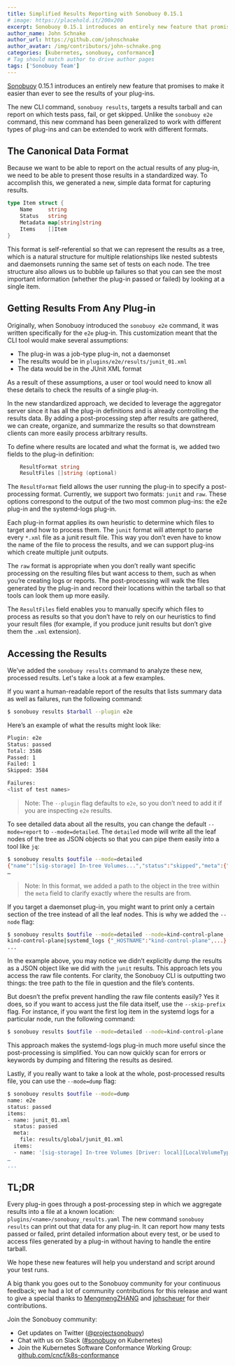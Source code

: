 ```yaml
---
title: Simplified Results Reporting with Sonobuoy 0.15.1
# image: https://placehold.it/200x200
excerpt: Sonobuoy 0.15.1 introduces an entirely new feature that promises to make it easier than ever to see the results of your plug-ins.
author_name: John Schnake
author_url: https://github.com/johnschnake
author_avatar: /img/contributors/john-schnake.png
categories: [kubernetes, sonobuoy, conformance]
# Tag should match author to drive author pages
tags: ['Sonobuoy Team']
---
```


[Sonobuoy](github) 0.15.1 introduces an entirely new feature that promises to make it easier than ever to see the results of your plug-ins.

The new CLI command, `sonobuoy results`, targets a results tarball and can report on which tests pass, fail, or get skipped. Unlike the `sonobuoy e2e` command, this new command has been generalized to work with different types of plug-ins and can be extended to work with different formats.

## The Canonical Data Format

Because we want to be able to report on the actual results of any plug-in, we need to be able to present those results in a standardized way. To accomplish this, we generated a new, simple data format for capturing results.

```go
type Item struct {
    Name     string
    Status   string
    Metadata map[string]string
    Items    []Item
}
```

This format is self-referential so that we can represent the results as a tree, which is a natural structure for multiple relationships like nested subtests and daemonsets running the same set of tests on each node. The tree structure also allows us to bubble up failures so that you can see the most important information (whether the plug-in passed or failed) by looking at a single item.

## Getting Results From Any Plug-in

Originally, when Sonobuoy introduced the `sonobuoy e2e` command, it was written specifically for the `e2e` plug-in. This customization meant that the CLI tool would make several assumptions:

- The plug-in was a job-type plug-in, not a daemonset
- The results would be in `plugins/e2e/results/junit_01.xml`
- The data would be in the JUnit XML format

As a result of these assumptions, a user or tool would need to know all these details to check the results of a single plug-in.

In the new standardized approach, we decided to leverage the aggregator server since it has all the plug-in definitions and is already controlling the results data. By adding a post-processing step after results are gathered, we can create, organize, and summarize the results so that downstream clients can more easily process arbitrary results.

To define where results are located and what the format is, we added two fields to the plug-in definition:

```go
    ResultFormat string
    ResultFiles []string (optional)
```

The `ResultFormat` field allows the user running the plug-in to specify a post-processing format. Currently, we support two formats: `junit` and `raw`. These options correspond to the output of the two most common plug-ins: the e2e plug-in and the systemd-logs plug-in.

Each plug-in format applies its own heuristic to determine which files to target and how to process them. The `junit` format will attempt to parse every `*.xml` file as a junit result file. This way you don’t even have to know the name of the file to process the results, and we can support plug-ins which create multiple junit outputs.

The `raw` format is appropriate when you don’t really want specific processing on the resulting files but want access to them, such as when you’re creating logs or reports. The post-processing will walk the files generated by the plug-in and record their locations within the tarball so that tools can look them up more easily.

The `ResultFiles` field enables you to manually specify which files to process as results so that you don’t have to rely on our heuristics to find your result files (for example, if you produce junit results but don’t give them the `.xml` extension).

## Accessing the Results

We’ve added the `sonobuoy results` command to analyze these new, processed results. Let's take a look at a  few examples.

If you want a human-readable report of the results that lists summary data as well as failures, run the following command:

```bash
$ sonobuoy results $tarball --plugin e2e
```

Here’s an example of what the results might look like:

```bash
Plugin: e2e
Status: passed
Total: 3586
Passed: 1
Failed: 1
Skipped: 3584

Failures:
<list of test names>
```

> Note: The `--plugin` flag defaults to `e2e`, so you don’t need to add it if you are inspecting `e2e` results.

To see detailed data about all the results, you can change the default `--mode=report` to `--mode=detailed`. The `detailed` mode will write all the leaf nodes of the tree as JSON objects so that you can pipe them easily into a tool like `jq`:

```bash
$ sonobuoy results $outfile --mode=detailed
{"name":"[sig-storage] In-tree Volumes...","status":"skipped","meta":{"path":"e2e|junit_01.xml"}}
…
```

> Note: In this format, we added a path to the object in the tree within the `meta` field to clarify exactly where the results are from.

If you target a daemonset plug-in,  you might want to print only a certain section of the tree instead of all the leaf nodes. This is why we added the `--node` flag:

```bash
$ sonobuoy results $outfile --mode=detailed --node=kind-control-plane --plugin systemd-logs
kind-control-plane|systemd_logs {"_HOSTNAME":"kind-control-plane",...}
...
```

In the example above, you may notice we didn’t explicitly dump the results as a JSON object like we did with the `junit` results. This approach lets you access the raw file contents. For clarity, the Sonobuoy CLI is outputting two things: the tree path to the file in question and the file’s contents.

But doesn’t the prefix prevent handling the raw file contents easily? Yes it does, so if you want to access just the file data itself, use the `--skip-prefix` flag. For instance, if you want the first log item in the systemd logs for a particular node, run the following command:

```bash
$ sonobuoy results $outfile --mode=detailed --node=kind-control-plane --plugin systemd-logs --skip-prefix | head -n1 | jq
```

This approach makes the systemd-logs plug-in much more useful since the post-processing is simplified. You can now quickly scan for errors or keywords by dumping and filtering the results as desired.

Lastly, if you really want to take a look at the whole, post-processed results file, you can use the `--mode=dump` flag:

```bash
$ sonobuoy results $outfile --mode=dump
name: e2e
status: passed
items:
- name: junit_01.xml
  status: passed
  meta:
    file: results/global/junit_01.xml
  items:
  - name: '[sig-storage] In-tree Volumes [Driver: local][LocalVolumeType: blockfs]
…
...
```

## TL;DR

Every plug-in goes through a post-processing step in which we aggregate results into a file at a known location: `plugins/<name>/sonobuoy_results.yaml`
The new command `sonobuoy results` can print out that data for any plug-in. It can report how many tests passed or failed, print detailed information about every test, or be used to access files generated by a plug-in without having to handle the entire tarball.

We hope these new features will help you understand and script around your test runs.

A big thank you goes out to the Sonobuoy community for your continuous feedback; we had a lot of community contributions for this release and want to give a special thanks to [MengmengZHANG](https://github.com/MengmengZHANG) and [johscheuer](https://github.com/johscheuer) for their contributions.

Join the Sonobuoy community:

- Get updates on Twitter ([@projectsonobuoy][twitter])
- Chat with us on Slack ([#sonobuoy][slack] on Kubernetes)
- Join the Kubernetes Software Conformance Working Group: [github.com/cncf/k8s-conformance][conformance-wg]

[twitter]: https://twitter.com/projectsonobuoy
[slack]: https://kubernetes.slack.com/messages/C6L3G051C
[conformance-wg]: https://github.com/cncf/k8s-conformance
[github]: https://github.com/vmware-tanzu/sonobuoy
[cncf]: https://www.cncf.io/certification/software-conformance/
